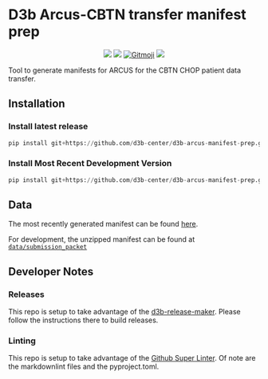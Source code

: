# D3b Arcus-CBTN transfer manifest prep
<!-- markdownlint-disable -->
<p align="center">
  <a href="https://github.com/d3b-center/d3b-arcus-manifest-prep/blob/master/LICENSE"><img src="https://img.shields.io/github/license/d3b-center/d3b-arcus-manifest-prep"></a>
  <a href="https://github.com/marketplace/actions/super-linter"><img src="https://github.com/d3b-center/d3b-arcus-manifest-prep/workflows/Lint%20Code%20Base/badge.svg"></a>
  <a href="https://gitmoji.dev"><img src="https://img.shields.io/badge/gitmoji-%20😜%20😍-FFDD67.svg?style=flat-square" alt="Gitmoji"/></a>
  <a href="https://github.com/d3b-center/d3b-arcus-manifest-prep/releases/tag/0.14.0"><img src="https://img.shields.io/github/v/release/d3b-center/d3b-arcus-manifest-prep"></a>
</p>
<!-- markdownlint-restore -->

Tool to generate manifests for ARCUS for the CBTN CHOP patient data transfer.

## Installation

### Install latest release

```python
pip install git+https://github.com/d3b-center/d3b-arcus-manifest-prep.git@latest-release
```

### Install Most Recent Development Version

```python
pip install git+https://github.com/d3b-center/d3b-arcus-manifest-prep.git
```

## Data

<!---line below is generated by prerelease script insert_version_url_here --->
The most recently generated manifest can be found [here](https://github.com/d3b-center/d3b-arcus-manifest-prep/releases/tag/0.0.0).

For development, the unzipped manifest can be found at [`data/submission_packet`](data/submission_packet)

## Developer Notes

### Releases

This repo is setup to take advantage of the [d3b-release-maker](https://github.com/d3b-center/d3b-release-maker/). Please follow the instructions there to build releases.

### Linting

This repo is setup to take advantage of the [Github Super Linter](https://github.com/marketplace/actions/super-linter). Of note are the markdownlint files and the pyproject.toml.
